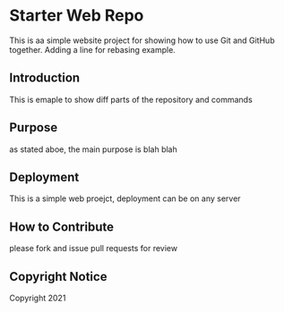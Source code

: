# Starter Web Repo

This is aa simple website project for showing how to use Git and GitHub together. Adding a line for rebasing example.

## Introduction

This is emaple to show diff parts of the repository and commands

## Purpose

as stated aboe, the main purpose is blah blah

## Deployment
This is a simple web proejct, deployment can be on any server
## How to Contribute

please fork and issue pull requests for review

## Copyright Notice
Copyright 2021